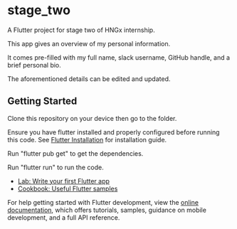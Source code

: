 # stage_two

A Flutter project for stage two of HNGx internship.

This app gives an overview of my personal information.

It comes pre-filled with my full name, slack username, GitHub handle, and a brief personal bio.

The aforementioned details can be edited and updated.

## Getting Started

Clone this repository on your device then go to the folder.

Ensure you have flutter installed and properly configured before running this code. See [Flutter Installation](https://docs.flutter.dev/get-started/install) for installation guide.

Run "flutter pub get" to get the dependencies.

Run "flutter run" to run the code.

- [Lab: Write your first Flutter app](https://docs.flutter.dev/get-started/codelab)
- [Cookbook: Useful Flutter samples](https://docs.flutter.dev/cookbook)

For help getting started with Flutter development, view the
[online documentation](https://docs.flutter.dev/), which offers tutorials,
samples, guidance on mobile development, and a full API reference.
